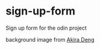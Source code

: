 # sign-up-form
Sign up form for the odin project

background image from [Akira Deng](https://unsplash.com/@akiradeng)